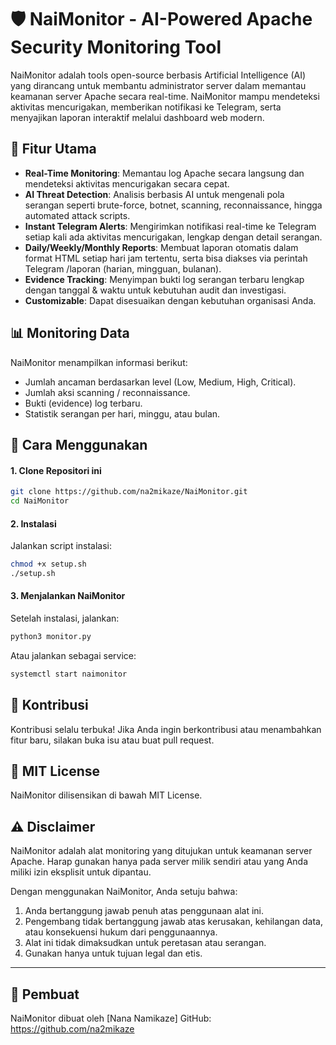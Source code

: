 # 🛡️ NaiMonitor - AI-Powered Apache Security Monitoring Tool

NaiMonitor adalah tools open-source berbasis Artificial Intelligence (AI) yang dirancang untuk membantu administrator server dalam memantau keamanan server Apache secara real-time. NaiMonitor mampu mendeteksi aktivitas mencurigakan, memberikan notifikasi ke Telegram, serta menyajikan laporan interaktif melalui dashboard web modern.

## 🚀 Fitur Utama

- **Real-Time Monitoring**: Memantau log Apache secara langsung dan mendeteksi aktivitas mencurigakan secara cepat.
- **AI Threat Detection**: Analisis berbasis AI untuk mengenali pola serangan seperti brute-force, botnet, scanning, reconnaissance, hingga automated attack scripts.
- **Instant Telegram Alerts**: Mengirimkan notifikasi real-time ke Telegram setiap kali ada aktivitas mencurigakan, lengkap dengan detail serangan.
- **Daily/Weekly/Monthly Reports**: Membuat laporan otomatis dalam format HTML setiap hari jam tertentu, serta bisa diakses via perintah Telegram /laporan (harian, mingguan, bulanan).
- **Evidence Tracking**: Menyimpan bukti log serangan terbaru lengkap dengan tanggal & waktu untuk kebutuhan audit dan investigasi.
- **Customizable**: Dapat disesuaikan dengan kebutuhan organisasi Anda.

## 📊 Monitoring Data
NaiMonitor menampilkan informasi berikut:
- Jumlah ancaman berdasarkan level (Low, Medium, High, Critical).
- Jumlah aksi scanning / reconnaissance.
- Bukti (evidence) log terbaru.
- Statistik serangan per hari, minggu, atau bulan.

## 🔧 Cara Menggunakan
#### 1. Clone Repositori ini
```bash
git clone https://github.com/na2mikaze/NaiMonitor.git
cd NaiMonitor
```

#### 2. Instalasi
Jalankan script instalasi:
```bash
chmod +x setup.sh
./setup.sh
```

#### 3. Menjalankan NaiMonitor
Setelah instalasi, jalankan:
```bash
python3 monitor.py
```
Atau jalankan sebagai service:
```bash
systemctl start naimonitor
```

## 🤝 Kontribusi

Kontribusi selalu terbuka!
Jika Anda ingin berkontribusi atau menambahkan fitur baru, silakan buka isu atau buat pull request.

## 📄 MIT License

NaiMonitor dilisensikan di bawah MIT License.

## ⚠️ Disclaimer

NaiMonitor adalah alat monitoring yang ditujukan untuk keamanan server Apache.
Harap gunakan hanya pada server milik sendiri atau yang Anda miliki izin eksplisit untuk dipantau.

Dengan menggunakan NaiMonitor, Anda setuju bahwa:
1. Anda bertanggung jawab penuh atas penggunaan alat ini.
2. Pengembang tidak bertanggung jawab atas kerusakan, kehilangan data, atau konsekuensi hukum dari penggunaannya.
3. Alat ini tidak dimaksudkan untuk peretasan atau serangan.
4. Gunakan hanya untuk tujuan legal dan etis.

---

## 👤 Pembuat

NaiMonitor dibuat oleh [Nana Namikaze]
GitHub: https://github.com/na2mikaze
